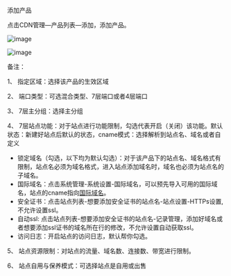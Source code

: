 添加产品

点击CDN管理—产品列表—添加，添加产品。

![image](https://user-images.githubusercontent.com/90588289/133741275-19bb3ea5-a512-489d-b9e2-ab26e036ce84.png)

![image](https://user-images.githubusercontent.com/90588289/133741288-cdb85a37-3f37-49fd-9cbb-f682bc407bcc.png)

备注：

1、 指定区域：选择该产品的生效区域

2、 端口类型：可选混合类型、7层端口或者4层端口

3、 7层主分组：选择主分组

4、 7层站点功能：对于站点进行功能限制，勾选代表开启（关闭）该功能。默认状态：新建好站点后默认的状态，cname模式：选择解析到站点名、域名或者自定义

- 锁定域名（勾选，以下均为默认勾选）：对于该产品下的站点名、域名格式有限制，站点名必须为域名格式，进入站点添加域名时，域名也必须为站点名的子域名。
- 国际域名：点击系统管理-系统设置-国际域名，可以预先导入可用的国际域名，站点的cname指向[国际域名](/SharkCdnDoc/系统管理/系统设置/国际域名.md)。
- 安全证书：点击站点列表-想要添加安全证书的站点名-站点设置-HTTPs设置,不允许设置ssl。
- 自动ssl: 点击站点列表-想要添加安全证书的站点名-记录管理，添加好域名或者想要添加ssl证书的域名所在行的修改，不允许设置自动获取ssl。
- 访问日志：开启站点的访问日志，默认帮你勾选。

5、 站点资源限制：对站点的流量、域名数、连接数、带宽进行限制。

6、 站点自用与保养模式：可选择站点是自用或出售
